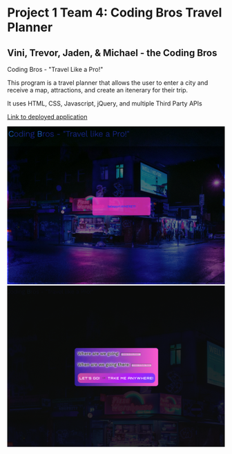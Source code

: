 # Project 1 Team 4: Coding Bros Travel Planner
## Vini, Trevor, Jaden, & Michael - the Coding Bros
Coding Bros - "Travel Like a Pro!"

This program is a travel planner that allows the user to enter a city and receive a map, attractions, and create an itenerary for their trip.

It uses HTML, CSS, Javascript, jQuery, and multiple Third Party APIs

[Link to deployed application](https://duleskyj.github.io/TravelAPI/)

![screenshot of the Coding Bros Travel App](./Assets/landingPageScreenshot.png)
![second screenshot of the Coding Bros Travel App](./Assets/secondScreenShot.png)